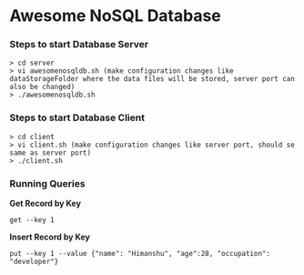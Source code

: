 # Awesome NoSQL Database

### Steps to start Database Server

```
> cd server
> vi awesomenosqldb.sh (make configuration changes like dataStorageFolder where the data files will be stored, server port can also be changed)
> ./awesomenosqldb.sh
```

### Steps to start Database Client

```
> cd client
> vi client.sh (make configuration changes like server port, should se same as server port)
> ./client.sh
```

### Running Queries

**Get Record by Key**
```
get --key 1

```
**Insert Record by Key**
```
put --key 1 --value {"name": "Himanshu", "age":28, "occupation": "developer"}
```

